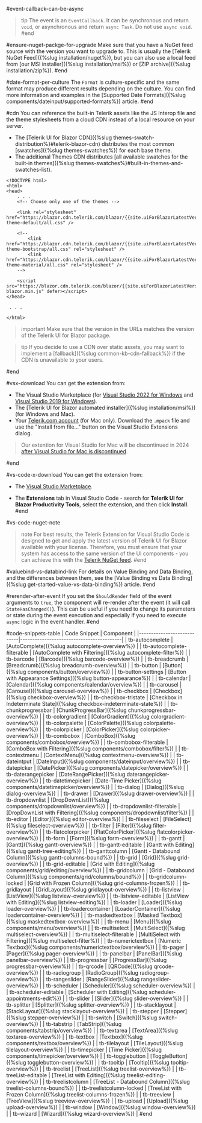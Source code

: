 #event-callback-can-be-async
>tip The event is an `EventCallback`. It can be synchronous and return `void`, or asynchronous and return `async Task`. Do not use `async void`.
#end

#ensure-nuget-packge-for-upgrade
Make sure that you have a NuGet feed source with the version you want to upgrade to. This is usually the [Telerik NuGet Feed]({%slug installation/nuget%}), but you can also use a local feed from [our MSI installer]({%slug installation/msi%}) or [ZIP archive]({%slug installation/zip%}).
#end

#date-format-per-culture
The `Format` is culture-specific and the same format may produce different results depending on the culture. You can find more information and examples in the [Supported Date Formats]({%slug components/dateinput/supported-formats%}) article.
#end

#cdn
You can reference the built-in Telerik assets like the JS Interop file and the theme stylesheets from a cloud CDN instead of a local resource on your server.

   * The [Telerik UI for Blazor CDN]({%slug themes-swatch-distribution%}#telerik-blazor-cdn) distributes the most common [swatches]({%slug themes-swatches%}) for each base theme.
   * The additional Themes CDN distributes [all available swatches for the built-in themes]({%slug themes-swatches%}#built-in-themes-and-swatches-list).

<div class="skip-repl"></div>

````CSHTML
<!DOCTYPE html>
<html>
<head>
    . . .
    <!-- Choose only one of the themes -->
    
    <link rel="stylesheet" href="https://blazor.cdn.telerik.com/blazor/{{site.uiForBlazorLatestVersion}}/kendo-theme-default/all.css" />
    
    <!-- 
        <link href="https://blazor.cdn.telerik.com/blazor/{{site.uiForBlazorLatestVersion}}/kendo-theme-bootstrap/all.css" rel="stylesheet" />
        <link href="https://blazor.cdn.telerik.com/blazor/{{site.uiForBlazorLatestVersion}}/kendo-theme-material/all.css" rel="stylesheet" />
    -->
    
    <script src="https://blazor.cdn.telerik.com/blazor/{{site.uiForBlazorLatestVersion}}/telerik-blazor.min.js" defer></script>
</head>

 . . .
 
</html>
````


>important Make sure that the version in the URLs matches the version of the Telerik UI for Blazor package.

>tip If you decide to use a CDN over static assets, you may want to implement a [fallback]({%slug common-kb-cdn-fallback%}) if the CDN is unavailable to your users.


#end



#vsx-download
You can get the extension from:

* The Visual Studio Marketplace (for [Visual Studio 2022 for Windows](https://marketplace.visualstudio.com/items?itemName=TelerikInc.ProgressTelerikBlazorVSExtensions) and [Visual Studio 2019 for Windows](https://marketplace.visualstudio.com/items?itemName=TelerikInc.TelerikBlazorVSExtensions)).
* The [Telerik UI for Blazor automated installer]({%slug installation/msi%}) (for Windows and Mac).
* Your [Telerik.com account](https://www.telerik.com/account/product-download?product=BLAZOR) (for Mac only). Download the `.mpack` file and use the "Install from file..." button on the Visual Studio Extensions dialog.

> Our extention for Visual Studio for Mac will be discontinued in 2024 [after Visual Studio for Mac is discontinued](https://learn.microsoft.com/en-us/visualstudio/mac/what-happened-to-vs-for-mac).

#end


#vs-code-x-download
You can get the extension from:

* The [Visual Studio Marketplace](https://marketplace.visualstudio.com/items?itemName=TelerikInc.blazortemplatewizard).

* The **Extensions** tab in Visual Studio Code - search for **Telerik UI for Blazor Productivity Tools**, select the extension, and then click **Install**.
#end

#vs-code-nuget-note
>note For best results, the Telerik Extension for Visual Studio Code is designed to get and apply the latest version of Telerik UI for Blazor available with your license. Therefore, you must ensure that your system has access to the same version of the UI components - you can achieve this with the [Telerik NuGet feed](../../installation/nuget).
#end


#valuebind-vs-databind-link
For details on Value Binding and Data Binding, and the differences between them, see the [Value Binding vs Data Binding]({%slug get-started-value-vs-data-binding%}) article.
#end



#rerender-after-event
If you set the `ShouldRender` field of the event arguments to `true`, the component will re-render after the event (it will call `StateHasChanged()`). This can be useful if you need to change its parameters or state during the event execution and especially if you need to execute `async` logic in the event handler.
#end

#code-snippets-table
| Code Snippet               | Component                                |
|----------------------------|------------------------------------------|
| tb-autocomplete            | [AutoComplete]({%slug autocomplete-overview%}) |
| tb-autocomplete-filterable | [AutoComplete with Filtering]({%slug autocomplete-filter%}) |
| tb-barcode                 | [Barcode]({%slug barcode-overview%})     |
| tb-breadcrumb              | [Breadcrumb]({%slug breadcrumb-overview%}) |
| tb-button                  | [Button]({%slug components/button/overview%}) |
| tb-button-settings         | [Button with Appearance Settings]({%slug button-appearance%}) |
| tb-calendar                | [Calendar]({%slug components/calendar/overview%}) |
| tb-carousel                | [Carousel]({%slug carousel-overview%})   |
| tb-checkbox                | [Checkbox]({%slug checkbox-overview%})   |
| tb-checkbox-tristate       | [Checkbox in Indeterminate State]({%slug checkbox-indeterminate-state%}) |
| tb-chunkprogressbar        | [ChunkProgressBar]({%slug chunkprogressbar-overview%}) |
| tb-colorgradient           | [ColorGradient]({%slug colorgradient-overview%}) |
| tb-colorpalette            | [ColorPalette]({%slug colorpalette-overview%})    |
| tb-colorpicker             | [ColorPicker]({%slug colorpicker-overview%}) |
| tb-combobox                | [ComboBox]({%slug components/combobox/overview%}) |
| tb-combobox-filterable     | [ComboBox with Filtering]({%slug components/combobox/filter%}) |
| tb-contextmenu             | [ContextMenu]({%slug contextmenu-overview%}) |
| tb-dateintput              | [DateInput]({%slug components/dateinput/overview%}) |
| tb-datepicker              | [DatePicker]({%slug components/datepicker/overview%}) |
| tb-daterangepicker         | [DateRangePicker]({%slug daterangepicker-overview%}) |
| tb-datetimepicker          | [Date-Time Picker]({%slug components/datetimepicker/overview%}) |
| tb-dialog                  | [Dialog]({%slug dialog-overview%})       |
| tb-drawer                  | [Drawer]({%slug drawer-overview%})       |
| tb-dropdownlist            | [DropDownList]({%slug components/dropdownlist/overview%}) |
| tb-dropdownlist-filterable | [DropDownList with Filtering]({%slug components/dropdownlist/filter%}) |
| tb-editor                  | [Editor]({%slug editor-overview%})       |
| tb-fileselect              | [FileSelect]({%slug fileselect-overview%}) |
| tb-filter                  | [Filter]({%slug filter-overview%})       |
| tb-flatcolorpicker         | [FlatColorPicker]({%slug flatcolorpicker-overview%}) |
| tb-form                    | [Form]({%slug form-overview%})           |
| tb-gantt                   | [Gantt]({%slug gantt-overview%})         |
| tb-gantt-editable          | [Gantt with Editing]({%slug gantt-tree-editing%}) |
| tb-ganttcolumn             | [Gantt - Databound Column]({%slug gantt-columns-bound%}) |
| tb-grid                    | [Grid]({%slug grid-overview%})           |
| tb-grid-editable           | [Grid with Editing]({%slug components/grid/editing/overview%}) |
| tb-gridcolumn              | [Grid - Databound Column]({%slug components/grid/columns/bound%}) |
| tb-gridcolumn-locked       | [Grid with Frozen Column]({%slug grid-columns-frozen%}) |
| tb-gridlayout              | [GridLayout]({%slug gridlayout-overview%}) |
| tb-listview                | [ListView]({%slug listview-overview%})   |
| tb-listview-editable       | [ListView with Editing]({%slug listview-editing%}) |
| tb-loader                  | [Loader]({%slug loader-overview%})       |
| tb-loadercontainer         | [LoaderContainer]({%slug loadercontainer-overview%}) |
| tb-maskedtextbox           | [Masked Textbox]({%slug maskedtextbox-overview%}) |
| tb-menu                    | [Menu]({%slug components/menu/overview%}) |
| tb-multiselect             | [MultiSelect]({%slug multiselect-overview%}) |
| tb-multiselect-filterable  | [MultiSelect with Filtering]({%slug multiselect-filter%}) |
| tb-numerictextbox          | [Numeric Textbox]({%slug components/numerictextbox/overview%}) |
| tb-pager                   | [Pager]({%slug pager-overview%})         |
| tb-panelbar                | [PanelBar]({%slug panelbar-overview%})   |
| tb-progressbar             | [ProgressBar]({%slug progressbar-overview%}) |
| tb-qrcode                  | [QRCode]({%slug qrcode-overview%})       |
| tb-radiogroup              | [RadioGroup]({%slug radiogroup-overview%}) |
| tb-rangeslider             | [RangeSlider]({%slug rangeslider-overview%}) |
| tb-scheduler               | [Scheduler]({%slug scheduler-overview%}) |
| tb-scheduler-editable      | [Scheduler with Editing]({%slug scheduler-appointments-edit%}) |
| tb-slider                  | [Slider]({%slug slider-overview%})       |
| tb-splitter                | [Splitter]({%slug splitter-overview%})   |
| tb-stacklayout             | [StackLayout]({%slug stacklayout-overview%}) |
| tb-stepper                 | [Stepper]({%slug stepper-overview%})     |
| tb-switch                  | [Switch]({%slug switch-overview%})       |
| tb-tabstrip                | [TabStrip]({%slug components/tabstrip/overview%}) |
| tb-textarea                | [TextArea]({%slug textarea-overview%})   |
| tb-textbox                 | [Textbox]({%slug components/textbox/overview%}) |
| tb-tilelayout              | [TileLayout]({%slug tilelayout-overview%}) |
| tb-timepicker              | [Time Picker]({%slug components/timepicker/overview%}) |
| tb-togglebutton            | [ToggleButton]({%slug togglebutton-overview%}) |
| tb-tooltip                 | [Tooltip]({%slug tooltip-overview%})     |
| tb-treelist                | [TreeList]({%slug treelist-overview%})   |
| tb-treeList-editable       | [TreeList with Editing]({%slug treelist-editing-overview%}) |
| tb-treelistcolumn          | [TreeList - Databound Column]({%slug treelist-columns-bound%}) |
| tb-treelistcolumn-locked   | [TreeList with Frozen Column]({%slug treelist-columns-frozen%}) |
| tb-treeview                | [TreeView]({%slug treeview-overview%})   |
| tb-upload                  | [Upload]({%slug upload-overview%})       |
| tb-window                  | [Window]({%slug window-overview%}) |
| tb-wizard                  | [Wizard]({%slug wizard-overview%})       |
#end
